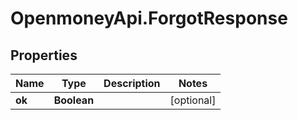 # OpenmoneyApi.ForgotResponse

## Properties
Name | Type | Description | Notes
------------ | ------------- | ------------- | -------------
**ok** | **Boolean** |  | [optional] 


